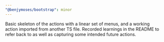 ```yaml
---
"@benjymoses/bootstrap": minor
---
```


Basic skeleton of the actions with a linear set of menus, and a working action imported from another TS file. Recorded learnings in the README to refer back to as well as capturing some intended future actions.
